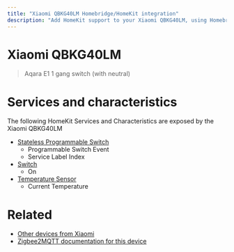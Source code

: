 ```yaml
---
title: "Xiaomi QBKG40LM Homebridge/HomeKit integration"
description: "Add HomeKit support to your Xiaomi QBKG40LM, using Homebridge, Zigbee2MQTT and homebridge-z2m."
---
```

<!---
This file has been GENERATED using src/docgen/docgen.ts
DO NOT EDIT THIS FILE MANUALLY!
-->
# Xiaomi QBKG40LM
> Aqara E1 1 gang switch (with neutral)


# Services and characteristics
The following HomeKit Services and Characteristics are exposed by
the Xiaomi QBKG40LM

* [Stateless Programmable Switch](../../action.md)
  * Programmable Switch Event
  * Service Label Index
* [Switch](../../switch.md)
  * On
* [Temperature Sensor](../../sensors.md)
  * Current Temperature


# Related
* [Other devices from Xiaomi](../index.md#xiaomi)
* [Zigbee2MQTT documentation for this device](https://www.zigbee2mqtt.io/devices/QBKG40LM.html)